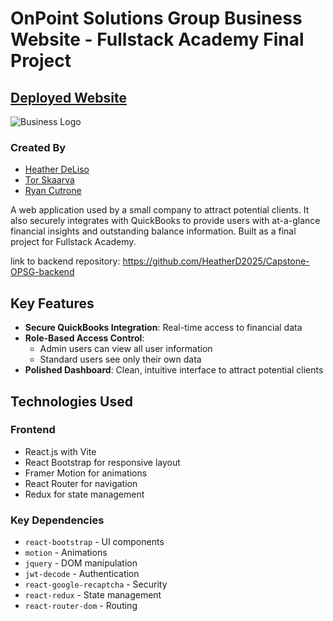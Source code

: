# OnPoint Solutions Group Business Website - Fullstack Academy Final Project
## [Deployed Website](https://onpointsolutions.netlify.app/#/)

![Business Logo](https://i.postimg.cc/SNH5v8J8/opsg-logo.png)

### Created By

- [Heather DeLiso](https://github.com/HeatherD2025)
- [Tor Skaarva](https://github.com/Tor-Skaarva)
- [Ryan Cutrone](https://github.com/equanimityspace)

A web application used by a small company to attract potential clients. It also securely integrates with QuickBooks to provide users with at-a-glance financial insights and outstanding balance information. Built as a final project for Fullstack Academy.

link to backend repository: https://github.com/HeatherD2025/Capstone-OPSG-backend

## Key Features

- **Secure QuickBooks Integration**: Real-time access to financial data
- **Role-Based Access Control**:
  - Admin users can view all user information
  - Standard users see only their own data
- **Polished Dashboard**: Clean, intuitive interface to attract potential clients

## Technologies Used

### Frontend

- React.js with Vite
- React Bootstrap for responsive layout
- Framer Motion for animations
- React Router for navigation
- Redux for state management

### Key Dependencies

- `react-bootstrap` - UI components
- `motion` - Animations
- `jquery` - DOM manipulation
- `jwt-decode` - Authentication
- `react-google-recaptcha` - Security
- `react-redux` - State management
- `react-router-dom` - Routing
